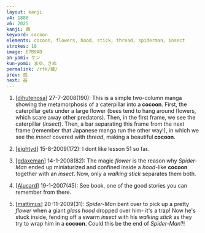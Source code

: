 ```yaml
---
layout: kanji
v4: 1880
v6: 2025
kanji: 繭
keyword: cocoon
elements: cocoon, flowers, hood, stick, thread, spiderman, insect
strokes: 18
image: E7B9AD
on-yomi: ケン
kun-yomi: まゆ、きぬ
permalink: /rtk/繭/
prev: 孤
next: 益
---
```


1) [<a href="http://kanji.koohii.com/profile/dihutenosa">dihutenosa</a>] 27-7-2008(190): This is a simple two-column manga showing the metamorphosis of a caterpillar into a<strong> cocoon</strong>. First, the caterpillar gets under a large flower (bees tend to hang around flowers, which scare away other predators). Then, in the first frame, we see the caterpillar (<em>insect</em>). Then, a bar separating this frame from the next frame (remember that Japanese manga run the other way!), in which we see the <em>insect</em> covered with <em>thread</em>, making a beautiful<strong> cocoon</strong>.

2) [<a href="http://kanji.koohii.com/profile/eightyd">eightyd</a>] 15-8-2009(172): I dont like lesson 51 so far.

3) [<a href="http://kanji.koohii.com/profile/gdaxeman">gdaxeman</a>] 14-1-2008(82): The magic <em>flower</em> is the reason why <em>Spider-Man</em> ended up miniaturized and confined inside a <em>hood</em>-like <strong>cocoon</strong> together with an <em>insect</em>. Now, only a <em>walking stick</em> separates them both.

4) [<a href="http://kanji.koohii.com/profile/Alucard">Alucard</a>] 19-1-2007(45): See book, one of the good stories you can remember from there.

5) [<a href="http://kanji.koohii.com/profile/mattimus">mattimus</a>] 20-11-2009(31): <em>Spider-Man</em> bent over to pick up a pretty <em>flower</em> when a giant <em>glass hood</em> dropped over him- it&#039;s a trap! Now he&#039;s stuck inside, fending off a swarm <em>insect</em> with his <em>walking stick</em> as they try to wrap him in a<strong> cocoon</strong>. Could this be the end of <em>Spider-Man</em>?!

